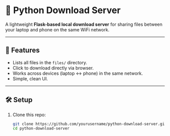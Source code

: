 # 📂 Python Download Server

A lightweight **Flask-based local download server** for sharing files between your laptop and phone on the same WiFi network.

---

## 🚀 Features
- Lists all files in the `files/` directory.
- Click to download directly via browser.
- Works across devices (laptop ↔ phone) in the same network.
- Simple, clean UI.

---

## 🛠 Setup
1. Clone this repo:
   ```bash
   git clone https://github.com/yourusername/python-download-server.git
   cd python-download-server
